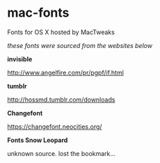 # mac-fonts
Fonts for OS X hosted by MacTweaks


*these fonts were sourced from the websites below*

**invisible**

http://www.angelfire.com/pr/pgpf/if.html

**tumblr**

http://hossmd.tumblr.com/downloads

**Changefont**

https://changefont.neocities.org/

**Fonts Snow Leopard**

unknown source. lost the bookmark...
